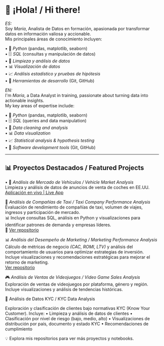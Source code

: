 # 👋 ¡Hola! / Hi there!

*ES:*  
Soy *María*, Analista de Datos en formación, apasionada por transformar datos en información valiosa y accionable.  
Mis principales áreas de conocimiento incluyen:  

•⁠  ⁠🐍 *Python* (pandas, matplotlib, seaborn)  
•⁠  ⁠🗄 *SQL* (consultas y manipulación de datos)  
•⁠  ⁠🧹 *Limpieza y análisis de datos*  
•⁠  ⁠📊 *Visualización de datos*  
•⁠  ⁠📈 *Análisis estadístico y pruebas de hipótesis*  
•⁠  ⁠🔧 *Herramientas de desarrollo* (Git, GitHub)

*EN:*  
I'm *María*, a Data Analyst in training, passionate about turning data into actionable insights.  
My key areas of expertise include:  

•⁠  ⁠🐍 *Python* (pandas, matplotlib, seaborn)  
•⁠  ⁠🗄 *SQL* (queries and data manipulation)  
•⁠  ⁠🧹 *Data cleaning and analysis*  
•⁠  ⁠📊 *Data visualization*  
•⁠  ⁠📈 *Statistical analysis & hypothesis testing*  
•⁠  ⁠🔧 *Software development tools* (Git, GitHub)

---

## 📊 Proyectos Destacados / Featured Projects
 

•⁠  ⁠🚗 *Análisis de Mercado de Vehículos / Vehicle Market Analysis*  
  Limpieza y análisis de datos de anuncios de venta de coches en EE.UU.  
  [Aplicación en vivo | Live App](https://vehiculos-app-66kb.onrender.com)
  
🚖 *Análisis de Compañías de Taxi / Taxi Company Performance Analysis*  
Evaluación de rendimiento de compañías de taxi, volumen de viajes, ingresos y participación de mercado.  
📊 Incluye consultas SQL, análisis en Python y visualizaciones para identificar patrones de demanda y empresas líderes.  
🔗 [Ver repositorio](https://github.com/delos7angeles/Taxi-Company-Performance)


📊 *Análisis del Desempeño de Marketing / Marketing Performance Analysis*  
Cálculo de métricas de negocio *(CAC, ROMI, LTV)* y análisis del comportamiento de usuarios para optimizar estrategias de inversión.  
Incluye visualizaciones y recomendaciones estratégicas para mejorar el retorno de marketing.  
[Ver repositorio](https://github.com/delos7angeles/MARKETING-PERFORMANCE-ANALYSIS)

🎮 *Análisis de Ventas de Videojuegos / Video Game Sales Analysis*  
Exploración de ventas de videojuegos por plataforma, género y región.  
Incluye visualizaciones y análisis de tendencias históricas.  

📌 Análisis de Datos KYC / KYC Data Analysis

Exploración y clasificación de clientes bajo normativas KYC (Know Your Customer). Incluye:
	•	Limpieza y análisis de datos de clientes
	•	Clasificación por nivel de riesgo (bajo, medio, alto)
	•	Visualizaciones de distribución por país, documento y estado KYC
	•	Recomendaciones de cumplimiento



💡 Explora mis repositorios para ver más proyectos y notebooks.
